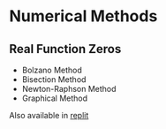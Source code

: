 # Numerical Methods
## Real Function Zeros

- Bolzano Method
- Bisection Method
- Newton-Raphson Method
- Graphical Method

Also available in [replit](https://replit.com/@MicaelBarreto1/MetodosNumericos#main.py)

